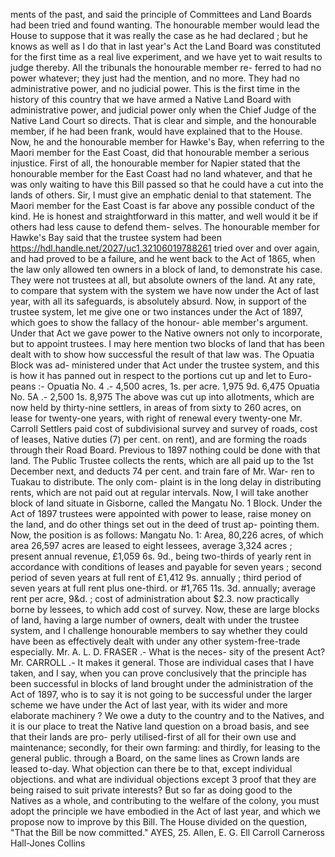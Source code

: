 ments of the past, and said the principle of Committees and Land Boards had been tried and found wanting. The honourable member would lead the House to suppose that it was really the case as he had declared ; but he knows as well as I do that in last year's Act the Land Board was constituted for the first time as a real live experiment, and we have yet to wait results to judge thereby. All the tribunals the honourable member re- ferred to had no power whatever; they just had the mention, and no more. They had no administrative power, and no judicial power. This is the first time in the history of this country that we have armed a Native Land Board with administrative power, and judicial power only when the Chief Judge of the Native Land Court so directs. That is clear and simple, and the honourable member, if he had been frank, would have explained that to the House. Now, he and the honourable member for Hawke's Bay, when referring to the Maori member for the East Coast, did that honourable member a serious injustice. First of all, the honourable member for Napier stated that the honourable member for the East Coast had no land whatever, and that he was only waiting to have this Bill passed so that he could have a cut into the lands of others. Sir, I must give an emphatic denial to that statement. The Maori member for the East Coast is far above any possible conduct of the kind. He is honest and straightforward in this matter, and well would it be if others had less cause to defend them- selves. The honourable member for Hawke's Bay said that the trustee system had been https://hdl.handle.net/2027/uc1.32106019788261 tried over and over again, and had proved to be a failure, and he went back to the Act of 1865, when the law only allowed ten owners in a block of land, to demonstrate his case. They were not trustees at all, but absolute owners of the land. At any rate, to compare that system with the system we have now under the Act of last year, with all its safeguards, is absolutely absurd. Now, in support of the trustee system, let me give one or two instances under the Act of 1897, which goes to show the fallacy of the honour- able member's argument. Under that Act we gave power to the Native owners not only to incorporate, but to appoint trustees. I may here mention two blocks of land that has been dealt with to show how successful the result of that law was. The Opuatia Block was ad- ministered under that Act under the trustee system, and this is how it has panned out in respect to the portions cut up and let to Euro- peans :- Opuatia No. 4 .- 4,500 acres, 1s. per acre. 1,975 9d. 6,475 Opuatia No. 5A .- 2,500 1s. 8,975 The above was cut up into allotments, which are now held by thirty-nine settlers, in areas of from sixty to 260 acres, on lease for twenty-one years, with right of renewal every twenty-one Mr. Carroll Settlers paid cost of subdivisional survey and survey of roads, cost of leases, Native duties (7) per cent. on rent), and are forming the roads through their Road Board. Previous to 1897 nothing could be done with that land. The Public Trustee collects the rents, which are all paid up to the 1st December next, and deducts 74 per cent. and train fare of Mr. War- ren to Tuakau to distribute. The only com- plaint is in the long delay in distributing rents, which are not paid out at regular intervals. Now, I will take another block of land situate in Gisborne, called the Mangatu No. 1 Block. Under the Act of 1897 trustees were appointed with power to lease, raise money on the land, and do other things set out in the deed of trust ap- pointing them. Now, the position is as follows: Mangatu No. 1: Area, 80,226 acres, of which area 26,597 acres are leased to eight lessees, average 3,324 acres ; present annual revenue, £1,059 6s. 9d., being two-thirds of yearly rent in accordance with conditions of leases and payable for seven years ; second period of seven years at full rent of £1,412 9s. annually ; third period of seven years at full rent plus one-third. or #1,765 11s. 3d. annually; average rent per acre, 9&d. ; cost of administration about $2.3. now practically borne by lessees, to which add cost of survey. Now, these are large blocks of land, having a large number of owners, dealt with under the trustee system, and I challenge honourable members to say whether they could have been as effectively dealt with under any other system-free-trade especially. Mr. A. L. D. FRASER .- What is the neces- sity of the present Act? Mr. CARROLL .- It makes it general. Those are individual cases that I have taken, and I say, when you can prove conclusively that the principle has been successful in blocks of land brought under the administration of the Act of 1897, who is to say it is not going to be successful under the larger scheme we have under the Act of last year, with its wider and more elaborate machinery ? We owe a duty to the country and to the Natives, and it is our place to treat the Native land question on a broad basis, and see that their lands are pro- perly utilised-first of all for their own use and maintenance; secondly, for their own farming: and thirdly, for leasing to the general public. through a Board, on the same lines as Crown lands are leased to-day. What objection can there be to that, except individual objections. and what are individual objections except 3 proof that they are being raised to suit private interests? But so far as doing good to the Natives as a whole, and contributing to the welfare of the colony, you must adopt the principle we have embodied in the Act of last year, and which we propose now to improve by this Bill. The House divided on the question, "That the Bill be now committed." AYES, 25. Allen, E. G. Ell Carroll Carneross Hall-Jones Collins 